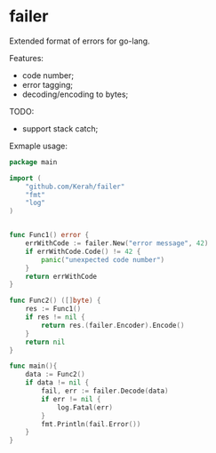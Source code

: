 # failer

Extended format of errors for go-lang.

Features:
 * code number;
 * error tagging;
 * decoding/encoding to bytes;

TODO:
 * support stack catch;


Exmaple usage:


```go
package main

import (
    "github.com/Kerah/failer"
    "fmt"
    "log"
)


func Func1() error {
    errWithCode := failer.New("error message", 42)
    if errWithCode.Code() != 42 {
        panic("unexpected code number")
    }
    return errWithCode
}

func Func2() ([]byte) {
    res := Func1()
    if res != nil {
        return res.(failer.Encoder).Encode()
    }
    return nil
}

func main(){
    data := Func2()
    if data != nil {
        fail, err := failer.Decode(data)
        if err != nil {
            log.Fatal(err)
        }
        fmt.Println(fail.Error())
    }
}

```